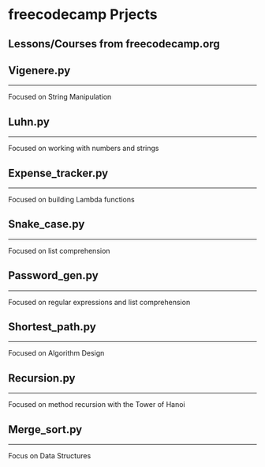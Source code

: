 # freecodecamp Prjects
Lessons/Courses from freecodecamp.org
---

## Vigenere.py
---
Focused on String Manipulation

## Luhn.py
---
Focused on working with numbers and strings

## Expense_tracker.py
---
Focused on building Lambda functions

## Snake_case.py
---
Focused on list comprehension

## Password_gen.py
---
Focused on regular expressions and list comprehension

## Shortest_path.py
---
Focused on Algorithm Design

## Recursion.py
---
Focused on method recursion with the Tower of Hanoi

## Merge_sort.py
---
Focus on Data Structures